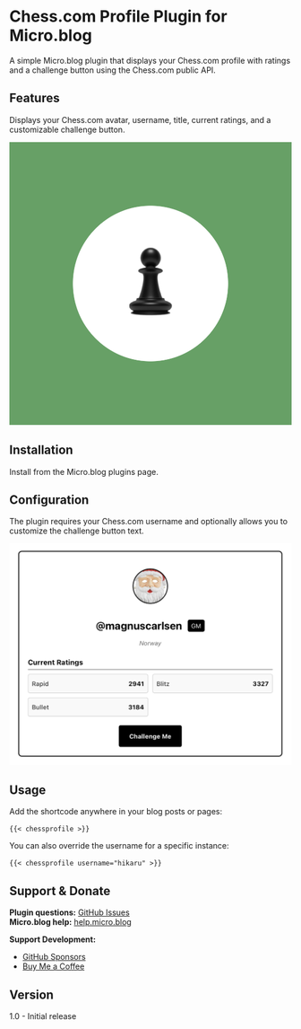 # Chess.com Profile Plugin for Micro.blog

A simple Micro.blog plugin that displays your Chess.com profile with ratings and a challenge button using the Chess.com public API.

## Features

Displays your Chess.com avatar, username, title, current ratings, and a customizable challenge button.

![Chess.com Profile Plugin Logo](logo.png)

## Installation

Install from the Micro.blog plugins page.

## Configuration

The plugin requires your Chess.com username and optionally allows you to customize the challenge button text.

![Chess.com Profile Plugin Screenshot](sample.png)

## Usage

Add the shortcode anywhere in your blog posts or pages:

```
{{< chessprofile >}}
```

You can also override the username for a specific instance:

```
{{< chessprofile username="hikaru" >}}
```

## Support & Donate

**Plugin questions:** [GitHub Issues](https://github.com/mattlangford/Chess.com-for-Micro.blog/issues)  
**Micro.blog help:** [help.micro.blog](https://help.micro.blog)  

**Support Development:**
- [GitHub Sponsors](https://github.com/sponsors/mattslangford)
- [Buy Me a Coffee](https://buymeacoffee.com/mattlangford)

## Version

1.0 - Initial release